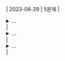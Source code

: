 | 2023-08-29 | 5문제 |<details><summary>...</summary>[]()<br/>[]()<br/>[]()<br/>[]()<br/>[]()</details>|<details><summary>...</summary>lv1<br/>lv1<br/>lv2<br/>lv2<br/>lv2</details>|<details><summary>...</summary>[프로그래머스]()<br/>[프로그래머스]()<br/>[프로그래머스]()<br/>[프로그래머스]()<br/>[프로그래머스]()</details>|
